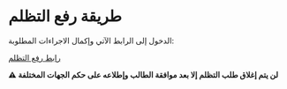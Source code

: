 # طريقة رفع التظلم

الدخول إلى الرابط الآتي وإكمال الاجراءات المطلوبة:

[رابط رفع التظلم](https://uqu.edu.sa/studaff/App/Forms/Show/1207)

**⚠️ لن يتم إغلاق طلب التظلم إلا بعد موافقة الطالب وإطلاعه على حكم الجهات المختلفة**
